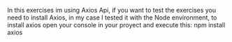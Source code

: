 In this exercises im using Axios Api, if you want to test the exercises you need to install Axios, in my case I tested it with the Node environment, to install axios open your console in your proyect and execute this: 
npm install axios